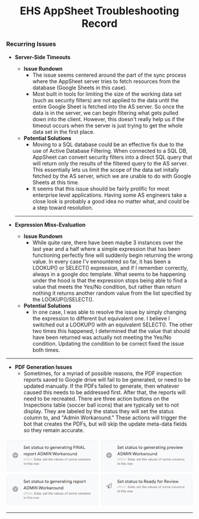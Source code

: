 
# <p align = "center"> EHS AppSheet Troubleshooting Record </p>


### Recurring Issues

- **Server-Side Timeouts**
  - **Issue Rundown**
    - The issue seems centered around the part of the sync process where the AppSheet server tries to fetch resources from the database (Google Sheets in this case).  
    - Most built in tools for limiting the size of the working data set (such as security filters) are not applied to the data until the entire Google Sheet is fetched into the AS server. So once the data is in the server, we can begin filtering what gets pulled down into the client. However, this doesn't really help us if the timeout occurs when the server is just trying to get the whole data set in the first place.
  - **Potential Solutions**
    - Moving to a SQL database could be an effective fix due to the use of Active Database Filtering. When connected to a SQL DB, AppSheet can convert security filters into a direct SQL query that will return only the results of the filtered query to the AS server. This essentially lets us limit the scope of the data set initally fetched by the AS server, which we are unable to do with Google Sheets at this time.
    - It seems that this issue shouild be fairly prolific for most enterprise level applications. Having some AS engineers take a close look is probably a good idea no matter what, and could be a step toward resolution.
  ---

- **Expression Miss-Evaluation**
  - **Issue Rundown**
    - While quite rare, there have been maybe 3 instances over the  last year and a half where a simple expression that has been functioning perfectly fine will suddenly begin returning the wrong value. In every case I'v eenountered so far, it has been a LOOKUP() or SELECT() expression, and if I remember correctly, always in a google doc template. What seems to be happening under the hood is that the expression stops being able to find a value that meets the Yes/No condition, but rather than return nothing it returns another random value from the list specified by the LOOKUP()/SELECT().
  - **Potential Solutions**
    - In one case, I was able to resolve the issue by simply changing the expression to different but equivalent one. I believe I switched out a LOOKUP() with an equivalent SELECT(). The other two times this happened, I determined that the value that should have been returned was actually not meeting the Yes/No condition. Updating the condition to be correct fixed the issue both times. 

---

- **PDF Generation Issues** 
  - Sometimes, for a myriad of possible reasons, the PDF inspection reports saved to Google drive will fail to be generated, or need to be updated manually. If the PDFs failed to generate, then whatever caused this needs to be addressed first. After that, the reports will need to be recreated. There are three action buttons on the Inspections table (soccer ball icons) that are typically set to not display. They are labeled by the status they will set the status column to, and "Admin Workaround." These actions will trigger the bot that creates the PDFs, but will skip the update meta-data fields so they remain accurate. 
  
![Admin Workaround Actions](/assets/Admin%20Actions%20Screenshot.png "Admin Workaround Actions")

___

